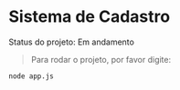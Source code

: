 <h1>Sistema de Cadastro</h1>

Status do projeto: Em andamento

>Para rodar o projeto, por favor digite:
```
node app.js
```
